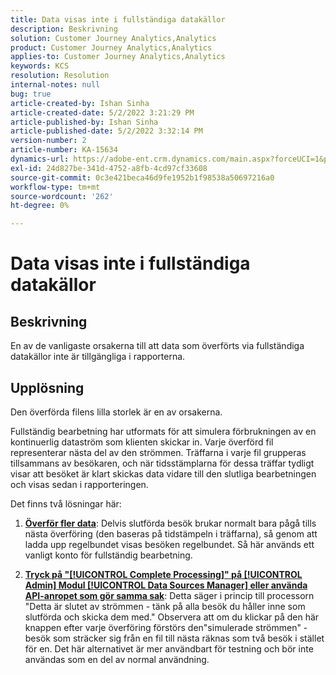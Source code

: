 ```yaml
---
title: Data visas inte i fullständiga datakällor
description: Beskrivning
solution: Customer Journey Analytics,Analytics
product: Customer Journey Analytics,Analytics
applies-to: Customer Journey Analytics,Analytics
keywords: KCS
resolution: Resolution
internal-notes: null
bug: true
article-created-by: Ishan Sinha
article-created-date: 5/2/2022 3:21:29 PM
article-published-by: Ishan Sinha
article-published-date: 5/2/2022 3:32:14 PM
version-number: 2
article-number: KA-15634
dynamics-url: https://adobe-ent.crm.dynamics.com/main.aspx?forceUCI=1&pagetype=entityrecord&etn=knowledgearticle&id=a08c6085-2bca-ec11-a7b5-6045bd00dca1
exl-id: 24d827be-341d-4752-a8fb-4cd97cf33608
source-git-commit: 0c3e421beca46d9fe1952b1f98538a50697216a0
workflow-type: tm+mt
source-wordcount: '262'
ht-degree: 0%

---
```


# Data visas inte i fullständiga datakällor

## Beskrivning


En av de vanligaste orsakerna till att data som överförts via fullständiga datakällor inte är tillgängliga i rapporterna.


## Upplösning


Den överförda filens lilla storlek är en av orsakerna.

Fullständig bearbetning har utformats för att simulera förbrukningen av en kontinuerlig dataström som klienten skickar in. Varje överförd fil representerar nästa del av den strömmen. Träffarna i varje fil grupperas tillsammans av besökaren, och när tidsstämplarna för dessa träffar tydligt visar att besöket är klart skickas data vidare till den slutliga bearbetningen och visas sedan i rapporteringen.

Det finns två lösningar här:

1. <u><b>Överför fler data</b></u>: Delvis slutförda besök brukar normalt bara pågå tills nästa överföring (den baseras på tidstämpeln i träffarna), så genom att ladda upp regelbundet visas besöken regelbundet. Så här används ett vanligt konto för fullständig bearbetning.

2. <u><b>Tryck på &quot;[!UICONTROL Complete Processing]&quot; på [!UICONTROL Admin] Modul [!UICONTROL Data Sources Manager] eller använda API-anropet som gör samma sak</b></u>: Detta säger i princip till processorn &quot;Detta är slutet av strömmen - tänk på alla besök du håller inne som slutförda och skicka dem med.&quot; Observera att om du klickar på den här knappen efter varje överföring förstörs den&quot;simulerade strömmen&quot; - besök som sträcker sig från en fil till nästa räknas som två besök i stället för en. Det här alternativet är mer användbart för testning och bör inte användas som en del av normal användning.
